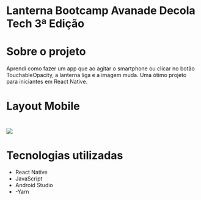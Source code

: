 # Lanterna Bootcamp Avanade Decola Tech 3ª Edição

# Sobre o projeto

Aprendi como fazer um app que ao agitar o smartphone ou clicar no botão TouchableOpacity, a lanterna liga e a imagem muda. Uma ótimo projeto para iniciantes em React Native.

# Layout Mobile
# ![](https://imageup.me/images/7f2f270b-ed39-4ef9-8c86-595a85bae6e9.jpg)

# Tecnologias utilizadas
- React Native
- JavaScript
- Android Studio
- -Yarn 

